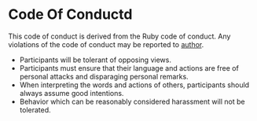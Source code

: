 # Code Of Conductd

This code of conduct is derived from the Ruby code of conduct. Any violations of the code of conduct may be reported to [author](mailto:tiagomichaelsousa@gmail.com).

- Participants will be tolerant of opposing views.
- Participants must ensure that their language and actions are free of personal attacks and disparaging personal remarks.
- When interpreting the words and actions of others, participants should always assume good intentions.
- Behavior which can be reasonably considered harassment will not be tolerated.
